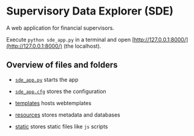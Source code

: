 # Supervisory Data Explorer (SDE)

A web application for financial supervisors.

Execute `python sde_app.py` in a terminal and open [http://127.0.0.1:8000/](http://127.0.0.1:8000/) (the localhost).

## Overview of files and folders

* [`sde_app.py`](sde_app.py) starts the app 
* [`sde_app.cfg`](sde_app.cfg) stores the configuration

* [templates](templates) hosts webtemplates
* [resources](resources) stores metadata and databases
* [static](static) stores static files like `js` scripts

